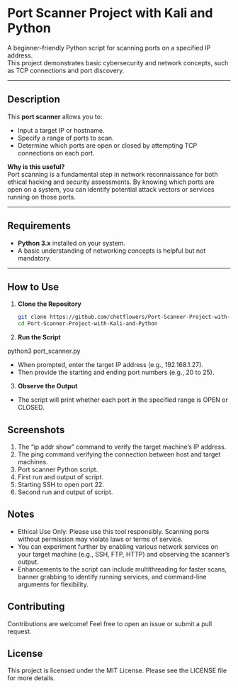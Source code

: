 # Port Scanner Project with Kali and Python

A beginner-friendly Python script for scanning ports on a specified IP address.  
This project demonstrates basic cybersecurity and network concepts, such as TCP connections and port discovery.

---

## Description

This **port scanner** allows you to:
- Input a target IP or hostname.
- Specify a range of ports to scan.
- Determine which ports are open or closed by attempting TCP connections on each port.

**Why is this useful?**  
Port scanning is a fundamental step in network reconnaissance for both ethical hacking and security assessments. By knowing which ports are open on a system, you can identify potential attack vectors or services running on those ports.

---

## Requirements

- **Python 3.x** installed on your system.
- A basic understanding of networking concepts is helpful but not mandatory.

---

## How to Use

1. **Clone the Repository**  
   ```bash
   git clone https://github.com/chetflowers/Port-Scanner-Project-with-Kali-and-Python.git
   cd Port-Scanner-Project-with-Kali-and-Python
   ```

2.	**Run the Script**
   
   python3 port_scanner.py
   
- When prompted, enter the target IP address (e.g., 192.168.1.27).
- Then provide the starting and ending port numbers (e.g., 20 to 25).

3.	**Observe the Output**
- The script will print whether each port in the specified range is OPEN or CLOSED.

## Screenshots

1.	The “ip addr show” command to verify the target machine’s IP address.
2.	The ping command verifying the connection between host and target machines.
3.	Port scanner Python script.
4.	First run and output of script.
5.	Starting SSH to open port 22.
6.	Second run and output of script.

## Notes
- Ethical Use Only: Please use this tool responsibly. Scanning ports without permission may violate laws or terms of service.
- You can experiment further by enabling various network services on your target machine (e.g., SSH, FTP, HTTP) and observing the scanner’s output.
- Enhancements to the script can include multithreading for faster scans, banner grabbing to identify running services, and command-line arguments for flexibility.

## Contributing

Contributions are welcome! Feel free to open an issue or submit a pull request.

## License

This project is licensed under the MIT License. Please see the LICENSE file for more details.
